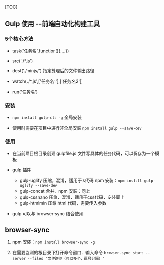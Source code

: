 [TOC]

## Gulp 使用  --前端自动化构建工具

### 5个核心方法
 - task('任务名',function(){....})

 - src('./*.js')

 - dest('./minjs/')
    指定处理后的文件输出路径

 - watch('./*.js',['任务名1'],['任务名2'])

 - run('任务名')

### 安装
 - `npm install gulp-cli -g` 全局安装

 - 使用时需要在项目中进行非全局安装
    `npm install gulp --save-dev`

### 使用
 - 在当前项目根目录创建 gulpfile.js 文件写具体的任务代码，可以保存为一个模板

 - gulp 插件
    + gulp-uglify 压缩，混淆，适用于js代码
        npm 安装：`npm install gulp-uglify --save-dev`
    + gulp-concat 合并，npm 安装：同上
    + gulp-cssnano 压缩，混淆，适用于css代码，安装同上
    + gulp-htmlmin 压缩 html 代码，需要传入参数
 - gulp 可以与 browser-sync 结合使用

## browser-sync
 1. npm 安装：`npm install browser-sync -g`

 2. 在需要监测的根目录下打开命令窗口，输入命令
    `browser-sync start --server --files "文件路径（可以多个，逗号分隔）"`
    
